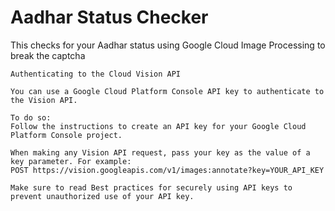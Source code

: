# Aadhar Status Checker

This checks for your Aadhar status using Google Cloud Image Processing to break the captcha

```
Authenticating to the Cloud Vision API

You can use a Google Cloud Platform Console API key to authenticate to the Vision API.

To do so:
Follow the instructions to create an API key for your Google Cloud Platform Console project.

When making any Vision API request, pass your key as the value of a key parameter. For example:
POST https://vision.googleapis.com/v1/images:annotate?key=YOUR_API_KEY

Make sure to read Best practices for securely using API keys to prevent unauthorized use of your API key.
```
